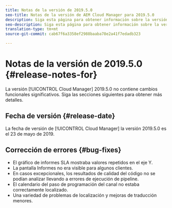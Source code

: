 ```yaml
---
title: Notas de la versión de 2019.5.0
seo-title: Notas de la versión de AEM Cloud Manager para 2019.5.0
description: Siga esta página para obtener información sobre la versión 2019.5.0 de Cloud Manager.
seo-description: Siga esta página para obtener información sobre la versión 2019.5.0 de AEM Manager.
translation-type: tm+mt
source-git-commit: cab67f6a3358ef2988baaba78e2a41f7edadb323

---
```



# Notas de la versión de 2019.5.0 {#release-notes-for}

La versión [!UICONTROL Cloud Manager] 2019.5.0 no contiene cambios funcionales significativos. Siga las secciones siguientes para obtener más detalles.

## Fecha de versión {#release-date}

La fecha de versión de [!UICONTROL Cloud Manager] la versión 2019.5.0 es el 23 de mayo de 2019.


## Corrección de errores {#bug-fixes}

* El gráfico de informes SLA mostraba valores repetidos en el eje Y.
* La pantalla Informes no era visible para algunos clientes.
* En casos excepcionales, los resultados de calidad del código no se podían analizar llevando a errores de ejecución de pipeline.
* El calendario del paso de programación del canal no estaba correctamente localizado.
* Una variedad de problemas de localización y mejoras de traducción menores.